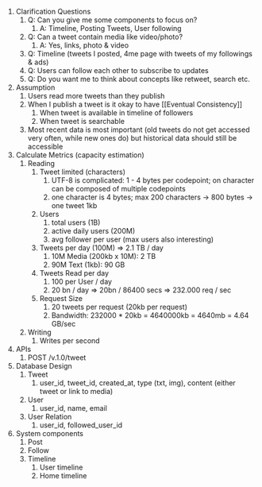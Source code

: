 
1. Clarification Questions
	1. Q: Can you give me some components to focus on?
		1. A: Timeline, Posting Tweets, User following
	2. Q: Can a tweet contain media like video/photo?
		1. A: Yes, links, photo & video
	3. Q: Timeline (tweets I posted, 4me page with tweets of my followings & ads)
	4. Q: Users can follow each other to subscribe to updates
	5. Q: Do you want me to think about concepts like retweet, search etc.
2. Assumption
	1. Users read more tweets than they publish
	2. When I publish a tweet is it okay to have [[Eventual Consistency]]
		1. When tweet is available in timeline of followers
		2. When tweet is searchable
	3. Most recent data is most important (old tweets do not get accessed very often, while new ones do) but historical data should still be accessible
3. Calculate Metrics (capacity estimation)
	1. Reading
		1. Tweet limited (characters)
			1. UTF-8 is complicated: 1 - 4 bytes per codepoint; on character can be composed of multiple codepoints
			2. one character is 4 bytes; max 200 characters -> 800 bytes -> one tweet 1kb
		2. Users
			1. total users (1B)
			2. active daily users (200M)
			3. avg follower per user (max users also interesting)
		3. Tweets per day (100M) => 2.1 TB / day
			1. 10M Media (200kb x 10M): 2 TB
			2. 90M Text (1kb): 90 GB
		4. Tweets Read per day
			1. 100 per User / day 
			2. 20 bn / day => 20bn / 86400 secs => 232.000 req / sec
		5. Request Size
			1. 20 tweets per request (20kb per request)
			2. Bandwidth: 232000 * 20kb = 4640000kb = 4640mb = 4.64 GB/sec
	2. Writing
		1. Writes per second
4. APIs
	1. POST /v.1.0/tweet
5. Database Design
	1. Tweet
		1. user_id, tweet_id, created_at, type (txt, img), content (either tweet or link to media)
	2. User
		1. user_id, name, email
	3. User Relation
		1. user_id, followed_user_id
6. System components
	1. Post
	2. Follow
	3. Timeline
		1. User timeline
		2. Home timeline